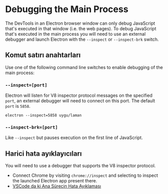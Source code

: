 # Debugging the Main Process

The DevTools in an Electron browser window can only debug JavaScript that's executed in that window (i.e. the web pages). To debug JavaScript that's executed in the main process you will need to use an external debugger and launch Electron with the `--inspect` or `--inspect-brk` switch.

## Komut satırı anahtarları

Use one of the following command line switches to enable debugging of the main process:

### `--inspect=[port]`

Electron will listen for V8 inspector protocol messages on the specified `port`, an external debugger will need to connect on this port. The default `port` is `5858`.

```shell
electron --inspect=5858 uygu/laman
```

### `--inspect-brk=[port]`

Like `--inspect` but pauses execution on the first line of JavaScript.

## Harici hata ayıklayıcıları

You will need to use a debugger that supports the V8 inspector protocol.

- Connect Chrome by visiting `chrome://inspect` and selecting to inspect the launched Electron app present there.
- [VSCode da ki Ana Sürecin Hata Ayıklaması](debugging-main-process-vscode.md)